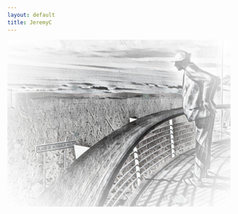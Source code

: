 ```yaml
---
layout: default
title: JeremyC
---
```

<img class="center" src="assets/images/Hulot.jpg" alt="Hulot.jpg" width="600" />
